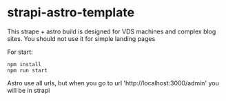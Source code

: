 # strapi-astro-template
This strape + astro build is designed for VDS machines and complex blog sites. You should not use it for simple landing pages

For start:
```
npm install
npm run start
```

Astro use all urls, but when you go to url 'http://localhost:3000/admin' you will be in strapi
